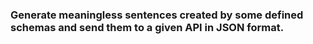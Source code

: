 ### Generate meaningless sentences created by some defined schemas and send them to a given API in JSON format.
